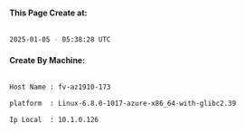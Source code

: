 
   
#### This Page Create at:

```bash

2025-01-05 - 05:38:28 UTC

```

#### Create By Machine:

```bash

Host Name : fv-az1910-173

platform  : Linux-6.8.0-1017-azure-x86_64-with-glibc2.39

Ip Local  : 10.1.0.126

```

